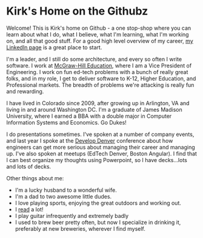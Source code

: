 # Kirk's Home on the Githubz

Welcome!  This is Kirk's home on Github - a one stop-shop where you can learn about what I do, what I believe, what I'm learning, what I'm working on, and all that good stuff.  For a good high level overview of my career, [my LinkedIn page](https://www.linkedin.com/in/kirkagray/) is a great place to start.

I'm a leader, and I still do some architecture, and every so often I write software.  I work at [McGraw-Hill Education](https://mheducation.com), where I am a Vice President of Engineering.  I work on fun ed-tech problems with a bunch of really great folks, and in my role, I get to deliver software to K-12, Higher Education, and Professional markets.  The breadth of problems we're attacking is really fun and rewarding.  

I have lived in Colorado since 2009, after growing up in Arlington, VA and living in and around Washington DC.  I'm a graduate of James Madison University, where I earned a BBA with a double major in Computer Information Systems and Economics.  Go Dukes!

I do presentations sometimes.  I've spoken at a number of company events, and last year I spoke at the [Develop Denver](https://www.youtube.com/watch?v=g8ma8tHrHCk) conference about how engineers can get more serious about managing their career and managing up.  I've also spoken at meetups (EdTech Denver, Boston Angular).  I find that I can best organize my thoughts using Powerpoint, so I have decks...lots and lots of decks.

Other things about me:

- I'm a lucky husband to a wonderful wife.
- I'm a dad to two awesome little dudes.
- I love playing sports, enjoying the great outdoors and working out.
- I [read](reading.md) a lot!
- I play guitar infrequently and extremely badly
- I used to brew beer pretty often, but now I specialize in drinking it, preferably at new breweries, wherever I find myself.
